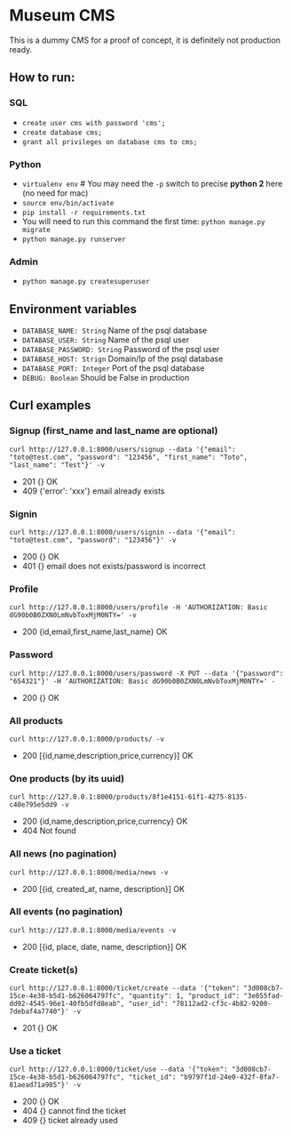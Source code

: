 # Museum CMS

This is a dummy CMS for a proof of concept, it is definitely not production ready.

## How to run:

### SQL

 * `create user cms with password 'cms';`
 * `create database cms;`
 * `grant all privileges on database cms to cms;`

### Python

 * `virtualenv env` # You may need the `-p` switch to precise __python 2__ here (no need for mac)
 * `source env/bin/activate`
 * `pip install -r requirements.txt`
 * You will need to run this command the first time: `python manage.py migrate`
 * `python manage.py runserver`

### Admin

 * `python manage.py createsuperuser`

## Environment variables

 * `DATABASE_NAME: String` Name of the psql database
 * `DATABASE_USER: String` Name of the psql user
 * `DATABASE_PASSWORD: String` Password of the psql user
 * `DATABASE_HOST: Strign` Domain/Ip of the psql database
 * `DATABASE_PORT: Integer` Port of the psql database
 * `DEBUG: Boolean` Should be False in production


## Curl examples

### Signup (first_name and last_name are optional)

`curl http://127.0.0.1:8000/users/signup --data '{"email": "toto@test.com", "password": "123456", "first_name": "Toto", "last_name": "Test"}' -v`

 * 201 {} OK
 * 409 {'error': 'xxx'} email already exists

### Signin

`curl http://127.0.0.1:8000/users/signin --data '{"email": "toto@test.com", "password": "123456"}' -v`

 * 200 {} OK
 * 401 {} email does not exists/password is incorrect

### Profile

`curl http://127.0.0.1:8000/users/profile -H 'AUTHORIZATION: Basic dG90b0B0ZXN0LmNvbToxMjM0NTY=' -v`

 * 200 {id,email,first_name,last_name} OK

### Password

`curl http://127.0.0.1:8000/users/password -X PUT --data '{"password": "654321"}' -H 'AUTHORIZATION: Basic dG90b0B0ZXN0LmNvbToxMjM0NTY=' -`

 * 200 {} OK

### All products

`curl http://127.0.0.1:8000/products/ -v`

 * 200 [{id,name,description,price,currency}] OK

### One products (by its uuid)

`curl http://127.0.0.1:8000/products/8f1e4151-61f1-4275-8135-c40e795e5dd9 -v`

 * 200 {id,name,description,price,currency} OK
 * 404 Not found

### All news (no pagination)

`curl http://127.0.0.1:8000/media/news -v`

 * 200 [{id, created_at, name, description}] OK

### All events (no pagination)

`curl http://127.0.0.1:8000/media/events -v`

 * 200 [{id, place, date, name, description}] OK

### Create ticket(s)

`curl http://127.0.0.1:8000/ticket/create --data '{"token": "3d008cb7-15ce-4e30-b5d1-b626064797fc", "quantity": 1, "product_id": "3e855fad-dd92-4545-96e1-40fb5dfd8eab", "user_id": "78112ad2-cf3c-4b82-9200-7debaf4a7740"}' -v`

 * 201 {} OK

### Use a ticket

`curl http://127.0.0.1:8000/ticket/use --data '{"token": "3d008cb7-15ce-4e30-b5d1-b626064797fc", "ticket_id": "b9797f1d-24e0-432f-8fa7-81aead71a985"}' -v`

 * 200 {} OK
 * 404 {} cannot find the ticket
 * 409 {} ticket already used
